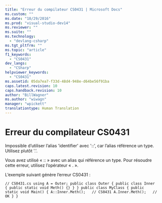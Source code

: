 ```yaml
---
title: "Erreur du compilateur CS0431 | Microsoft Docs"
ms.custom: ""
ms.date: "10/29/2016"
ms.prod: "visual-studio-dev14"
ms.reviewer: ""
ms.suite: ""
ms.technology: 
  - "devlang-csharp"
ms.tgt_pltfrm: ""
ms.topic: "article"
f1_keywords: 
  - "CS0431"
dev_langs: 
  - "CSharp"
helpviewer_keywords: 
  - "CS0431"
ms.assetid: 05da7ea7-f33d-48d4-948e-d64be56f91ba
caps.latest.revision: 10
caps.handback.revision: 10
author: "BillWagner"
ms.author: "wiwagn"
manager: "wpickett"
translationtype: Human Translation
---
```

# Erreur du compilateur CS0431
Impossible d’utiliser l’alias 'identifier' avec '::', car l’alias référence un type. Utilisez plutôt '.'.  
  
 Vous avez utilisé « :: » avec un alias qui référence un type. Pour résoudre cette erreur, utilisez l’opérateur « . ».  
  
 L’exemple suivant génère l’erreur CS0431 :  
  
```  
// CS0431.cs using A = Outer; public class Outer { public class Inner { public static void Meth() {} } } public class MyClass { public static void Main() { A::Inner.Meth();   // CS0431 A.Inner.Meth();   // OK } }  
```